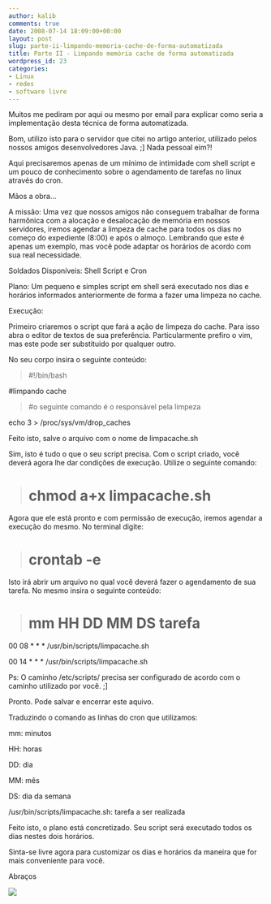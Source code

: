 ```yaml
---
author: kalib
comments: true
date: 2008-07-14 18:09:00+00:00
layout: post
slug: parte-ii-limpando-memoria-cache-de-forma-automatizada
title: Parte II - Limpando memória cache de forma automatizada
wordpress_id: 23
categories:
- Linux
- redes
- software livre
---
```


Muitos me pediram por aqui ou mesmo por email para explicar como seria a implementação desta técnica de forma automatizada.  

  

Bom, utilizo isto para o servidor que citei no artigo anterior, utilizado pelos nossos amigos desenvolvedores Java. ;] Nada pessoal eim?!




Aqui precisaremos apenas de um mínimo de intimidade com shell script e um pouco de conhecimento sobre o agendamento de tarefas no linux através do cron.




Mãos a obra...




A missão: Uma vez que nossos amigos não conseguem trabalhar de forma harmônica com a alocação e desalocação de memória em nossos servidores, iremos agendar a limpeza de cache para todos os dias no começo do expediente (8:00) e após o almoço. Lembrando que este é apenas um exemplo, mas você pode adaptar os horários de acordo com sua real necessidade.




Soldados Disponíveis: Shell Script e Cron




Plano: Um pequeno e simples script em shell será executado nos dias e horários informados anteriormente de forma a fazer uma limpeza no cache.




Execução:




Primeiro criaremos o script que fará a ação de limpeza do cache. Para isso abra o editor de textos de sua preferência. Particularmente prefiro o vim, mas este pode ser substituido por qualquer outro.




No seu corpo insira o seguinte conteúdo:




> #!/bin/bash  

#limpando cache
> 
> 

> 
> #o seguinte comando é o responsável pela limpeza  

echo 3 > /proc/sys/vm/drop_caches
> 
> 





Feito isto, salve o arquivo com o nome de limpacache.sh




Sim, isto é tudo o que o seu script precisa. Com o script criado, você deverá agora lhe dar condições de execução. Utilize o seguinte comando:




> # chmod a+x limpacache.sh
> 
> 

> 
> 





Agora que ele está pronto e com permissão de execução, iremos agendar a execução do mesmo. No terminal digite:




> # crontab -e
> 
> 





Isto irá abrir um arquivo no qual você deverá fazer o agendamento de sua tarefa. No mesmo insira o seguinte conteúdo:




> # mm HH DD MM DS tarefa  

00 08 * * * /usr/bin/scripts/limpacache.sh  

00 14 * * * /usr/bin/scripts/limpacache.sh
> 
> 





Ps: O caminho /etc/scripts/ precisa ser configurado de acordo com o caminho utilizado por você. ;]




Pronto. Pode salvar e encerrar este aquivo.




Traduzindo o comando as linhas do cron que utilizamos:




mm: minutos  

HH: horas  

DD: dia  

MM: mês  

DS: dia da semana  

/usr/bin/scripts/limpacache.sh: tarefa a ser realizada




Feito isto, o plano está concretizado. Seu script será executado todos os dias nestes dois horários. 




Sinta-se livre agora para customizar os dias e horários da maneira que for mais conveniente para você.




Abraços




[![](http://img376.imageshack.us/img376/8000/userbar635980sd7.gif)](http://img376.imageshack.us/img376/8000/userbar635980sd7.gif)



